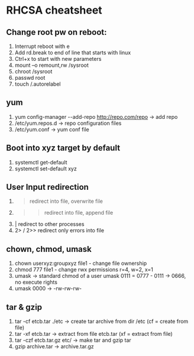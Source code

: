 # RHCSA cheatsheet

## Change root pw on reboot:

1. Interrupt reboot with e
2. Add rd.break to end of line that starts with linux
3. Ctrl+x to start with new parameters
4. mount –o remount,rw /sysroot
5. chroot /sysroot
6. passwd root
7. touch /.autorelabel

## yum 
1. yum config-manager --add-repo http://repo.com/repo -> add repo
2. /etc/yum.repos.d -> repo configuration files
3. /etc/yum.conf -> yum conf file

## Boot into xyz target by default
1. systemctl get-default
2. systemctl set-default xyz

## User Input redirection
1. > redirect into file, overwrite file
2. >> redirect into file, append file
3. | redirect to other processes
4. 2> / 2>> redirect only errors into file

## chown, chmod, umask
1. chown userxyz:groupxyz file1 - change file ownership
2. chmod 777 file1 - change rwx permissions r=4, w=2, x=1
3. umask -> standard chmod of a user umask 0111 = 0777 - 0111 -> 0666, no execute rights
4. umask 0000 -> -rw-rw-rw-

## tar & gzip
1. tar -cf etcb.tar ./etc -> create tar archive from dir /etc (cf = create from file)
2. tar -xf etcb.tar -> extract from file etcb.tar (xf = extract from file)
3. tar -czf etcb.tar.gz etc/ -> make tar and gzip tar
4. gzip archive.tar -> archive.tar.gz
